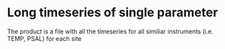 # Long timeseries of single parameter

The product is a file with all the timeseries for all similiar instruments (i.e. TEMP, PSAL) for each site

